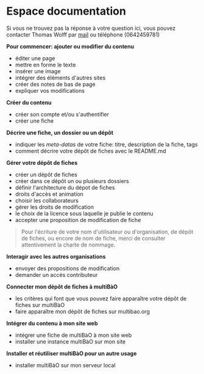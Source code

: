 # Espace documentation

Si vous ne trouvez pas la réponse à votre question ici, vous pouvez contacter Thomas Wolff par [mail](mailto:thomas.wolff@cpcoop.fr) ou téléphone (0642459781)

**Pour commencer: ajouter ou modifier du contenu**

* éditer une page 
 * mettre en forme le texte
 * insérer une image
 * intégrer des éléments d'autres sites
 * créer des notes de bas de page
* expliquer vos modifications

**Créer du contenu**

* créer son compte et/ou s'authentifier
* créer une fiche

**Décrire une fiche, un dossier ou un dépôt**

* indiquer les *meta-datas* de votre fiche: titre, description de la fiche, tags
* comment décrire votre dépôt de fiches avec le README.md

**Gérer votre dépôt de fiches**

* créer un dépôt de fiches
* créer dans ce dépôt un ou plusieurs dossiers
* définir l'architecture du dépot de fiches
* droits d'accès et animation
 * choisir les collaborateurs
 * gérer les droits de modification
* le choix de la licence sous laquelle je publie le contenu
* accepter une proposition de modification de fiche

> Pour l'écriture de votre nom d'utilisateur ou d'organisation, de dépôt de fiches, ou encore de nom de fiche, merci de consulter attentivement la charte de nommage. 

**Interagir avec les autres organisations**

* envoyer des propositions de modification
* demander un accès contributeur

**Connecter mon dépôt de fiches à multiBàO**

* les critères qui font que vous pouvez faire apparaître votre dépôt de fiches sur multiBàO
* faire apparaître mon dépôt de fiches sur multibao.org

**Intégrer du contenu à mon site web**

* intégrer une fiche de multiBàO à mon site web
* installer une instance multiBàO sur mon site

**Installer et réutiliser multiBàO pour un autre usage**

* installer multiBàO sur mon serveur local
